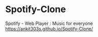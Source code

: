 # Spotify-Clone
Spotify - Web Player : Music for everyone
https://ankit303s.github.io/Spotify-Clone/
